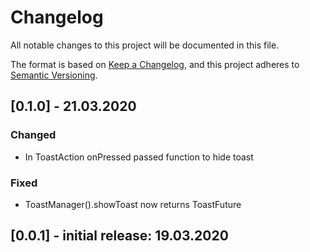 # Changelog

All notable changes to this project will be documented in this file.

The format is based on [Keep a Changelog](https://keepachangelog.com/en/1.0.0/),
and this project adheres to [Semantic Versioning](https://semver.org/spec/v2.0.0.html).

## [0.1.0] - 21.03.2020

### Changed

- In ToastAction onPressed passed function to hide toast

### Fixed

- ToastManager().showToast now returns ToastFuture

## [0.0.1] - initial release: 19.03.2020

